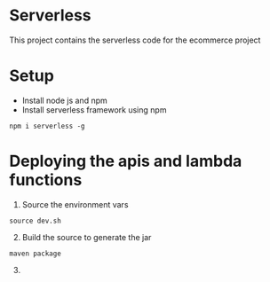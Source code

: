 # Serverless

This project contains the serverless code for the ecommerce project


# Setup

- Install node js and npm
- Install serverless framework using npm

```npm i serverless -g```


# Deploying the apis and lambda functions

1. Source the environment vars
```
source dev.sh
```

2. Build the source to generate the jar

```
maven package
```

3. 


